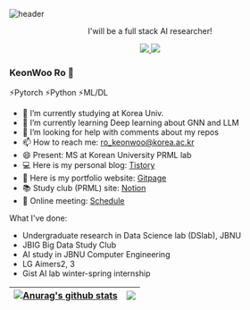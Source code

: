 ![header](https://capsule-render.vercel.app/api?type=waving&color=auto&height=300&section=header&text=Welcome&fontSize=90&animation=fadeIn&fontAlignY=38&desc=ROKO's%20github&descAlignY=51&descAlign=62)
<p align='center'> I'will be a full stack AI researcher! </p>
<p align='center'>
  <a href="https://ro-ko.tistory.com">
    <img src="https://img.shields.io/badge/Blog-%23F7DF1E.svg?&style=flat-square"/>
  </a>
  <a href="https://hits.seeyoufarm.com"><img src="https://hits.seeyoufarm.com/api/count/incr/badge.svg?url=https%3A%2F%2Fgithub.com%2Fro-ko%2Fhit-counter&count_bg=%2379C83D&title_bg=%23555555&icon=&icon_color=%23E7E7E7&title=hits&edge_flat=true"/>
  </a>
</p>

### KeonWoo Ro 👋

⚡Pytorch ⚡Python ⚡ML/DL 
<!--
**ro-ko/ro-ko** is a ✨ _special_ ✨ repository because its `README.md` (this file) appears on your GitHub profile.

Here are some ideas to get you started:

- 🔭 I’m expected to graduate from Jeonbuk Univ. (B.D.)
- 🌱 I’m currently learning Deep learning with graph
- 👯 I’m looking to collaborate on ...
- 🤔 I’m looking for help with comments for my repo
- 💬 Ask me about ...
- 📫 How to reach me: 201719987@jbnu.ac.kr
- 😄 Pronouns: ...
- ⚡ Fun fact: ...
-->

- 🔭 I’m currently studying at Korea Univ.
- 🌱 I’m currently learning Deep learning about GNN and LLM
- 🤔 I’m looking for help with comments about my repos
- 📫 How to reach me: ro_keonwoo@korea.ac.kr 
- 😄 Present: MS at Korean University PRML lab
- 💻 Here is my personal blog: [Tistory](https://ro-ko.tistory.com)
- 📄 Here is my portfolio website: [Gitpage](https://ro-ko.github.io)
- 📚 Study club (PRML) site: [Notion](bit.ly/prml)
- 💬 Online meeting: [Schedule](https://whattime.co.kr/keonwooroh)

What I've done:
- Undergraduate research in Data Science lab (DSlab), JBNU
- JBIG Big Data Study Club
- AI study in JBNU Computer Engineering
- LG Aimers2, 3
- Gist AI lab winter-spring internship


| <a href="https://github.com/anuraghazra/github-readme-stats"><img align="center" src="https://github-readme-stats.vercel.app/api?username=ro-ko&show_icons=true&include_all_commits=true&theme=buefy&hide_border=true" alt="Anurag's github stats" /></a> | <a href="https://github.com/anuraghazra/github-readme-stats"><img align="center" src="https://github-readme-stats.vercel.app/api/top-langs/?username=ro-ko&layout=compact&theme=buefy&hide_border=true" /></a> |
| ------------- | ------------- |
